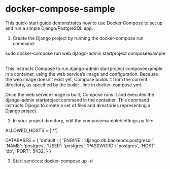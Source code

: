 # docker-compose-sample

This quick-start guide demonstrates how to use Docker Compose to set up and run a simple Django/PostgreSQL app.

1. Create the Django project by running the docker-compose run command:

 sudo docker-compose run web django-admin startproject composeexample .
 
This instructs Compose to run django-admin startproject composeexample in a container, using the web service’s image and configuration. Because the web image doesn’t exist yet, Compose builds it from the current directory, as specified by the build: . line in docker-compose.yml.

Once the web service image is built, Compose runs it and executes the django-admin startproject command in the container. This command instructs Django to create a set of files and directories representing a Django project.

2. In your project directory, edit the composeexample/settings.py file:

ALLOWED_HOSTS = ['*']
   
DATABASES = {
    'default': {
        'ENGINE': 'django.db.backends.postgresql',
        'NAME': 'postgres',
        'USER': 'postgres',
        'PASSWORD': 'postgres',
        'HOST': 'db',
        'PORT': 5432,
    }
}

3. Start services:
docker-compose up -d
